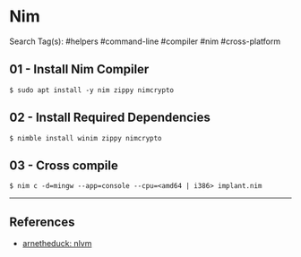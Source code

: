 # Nim

Search Tag(s): #helpers #command-line #compiler #nim #cross-platform

## 01 - Install Nim Compiler

```
$ sudo apt install -y nim zippy nimcrypto
```

## 02 - Install Required Dependencies

```
$ nimble install winim zippy nimcrypto
```

## 03 - Cross compile

```
$ nim c -d=mingw --app=console --cpu=<amd64 | i386> implant.nim
```

---
## References

- [arnetheduck: nlvm](https://github.com/arnetheduck/nlvm)